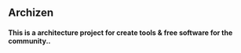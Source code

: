 ## Archizen
#### This is a architecture project for create tools & free software for the community..
